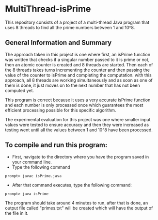 # MultiThread-isPrime
This repository consists of a project of a multi-thread Java program that uses 8 threads to find all the prime numbers between 1 and 10^8.

## General Information and Summary
The approach taken in this project is one where first, an isPrime function was written that checks if a singular number passed to it is prime or not, then an atomic counter is created and 8 threads are started. Then each of the 8 threads takes turns incrementing the counter and then passing the value of the counter to isPrime and completing the computation. with this approach, all 8 threads are working simultaneously and as soon as one of them is done, it just moves on to the next number that has not been computed yet.

This program is correct because it uses a very accurate isPrime function and each number is only processed once which guarantees the most efficient processing possible for this specific algorithm. 

The experimental evaluation for this project was one where smaller input values were tested to ensure accuracy and then they were increased as testing went until all the values between 1 and 10^8 have been processed. 

## To compile and run this program:
- First, navigate to the directory where you have the program saved in your command line.
- Type the following command
```
prompt> javac isPrime.java
```
- After that command executes, type the following command:
```
prompt> java isPrime
```
The program should take around 4 minutes to run, after that is done, an output file called "primes.txt" will be created which will have the output of the file in it.
